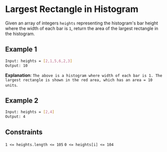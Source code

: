 # Largest Rectangle in Histogram

Given an array of integers `heights` representing the histogram's bar height where the width of each bar is `1`, return the area of the largest rectangle in the histogram.

## Example 1

```bash
Input: heights = [2,1,5,6,2,3]
Output: 10
```

**Explanation**: `The above is a histogram where width of each bar is 1.
The largest rectangle is shown in the red area, which has an area = 10 units`.

## Example 2

```bash
Input: heights = [2,4]
Output: 4
```

## Constraints

`1 <= heights.length <= 105`
`0 <= heights[i] <= 104`
